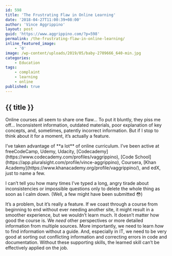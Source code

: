 ```yaml
---
id: 598
title: 'The Frustrating Flaw in Online Learning'
date: '2018-04-27T11:00:39+08:00'
author: 'Vince Aggrippino'
layout: post
guid: 'https://www.aggrippino.com/?p=598'
permalink: /the-frustrating-flaw-in-online-learning/
inline_featured_image:
    - '0'
image: /wp-content/uploads/2019/05/baby-2709666_640-min.jpg
categories:
    - Education
tags:
    - complaint
    - learning
    - online
published: true
---
```

## {{ title }}
 Online courses all seem to share one flaw… To put it bluntly, they piss me off… Inconsistent information, outdated materials, poor explanation of key concepts, and, sometimes, patently incorrect information. But if I stop to think about it for a moment, it’s actually a feature.

<div class="wp-block-jetpack-markdown">I’ve taken advantage of **a lot** of online curriculum. I’ve been active at freeCodeCamp, Udemy, Udacity, [Codecademy](https://www.codecademy.com/profiles/vaggrippino), [Code School](https://app.pluralsight.com/profile/vince-aggrippino), Coursera, [Khan Academy](https://www.khanacademy.org/profile/vaggrippino/), and edX, just to name a few.

I can’t tell you how many times I’ve typed a long, angry tirade about inconsistencies or impossible questions only to delete the whole thing as soon as I calm down. (Well, a few might have been submitted 😳)

It’s a problem, but it’s really a feature. If we coast through a course from beginning to end without ever needing another site, it might result in a smoother experience, but we wouldn’t learn much. It doesn’t matter how good the course is. We *need* other perspectives or more detailed information from multiple sources. More importantly, we need to learn *how* to find information without a guide. And, especially in IT, we need to be very good at sorting out conflicting information and correcting errors in code and documentation. Without these supporting skills, the learned skill can’t be effectively applied on the job.

</div>